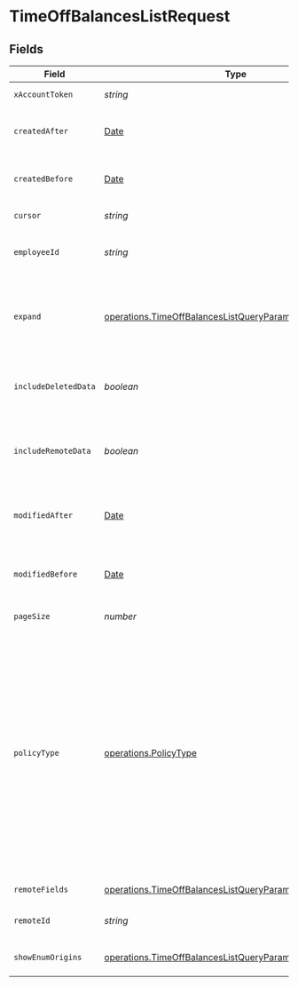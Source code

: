 # TimeOffBalancesListRequest


## Fields

| Field                                                                                                                                                                                                                                                                                                     | Type                                                                                                                                                                                                                                                                                                      | Required                                                                                                                                                                                                                                                                                                  | Description                                                                                                                                                                                                                                                                                               |
| --------------------------------------------------------------------------------------------------------------------------------------------------------------------------------------------------------------------------------------------------------------------------------------------------------- | --------------------------------------------------------------------------------------------------------------------------------------------------------------------------------------------------------------------------------------------------------------------------------------------------------- | --------------------------------------------------------------------------------------------------------------------------------------------------------------------------------------------------------------------------------------------------------------------------------------------------------- | --------------------------------------------------------------------------------------------------------------------------------------------------------------------------------------------------------------------------------------------------------------------------------------------------------- |
| `xAccountToken`                                                                                                                                                                                                                                                                                           | *string*                                                                                                                                                                                                                                                                                                  | :heavy_check_mark:                                                                                                                                                                                                                                                                                        | Token identifying the end user.                                                                                                                                                                                                                                                                           |
| `createdAfter`                                                                                                                                                                                                                                                                                            | [Date](https://developer.mozilla.org/en-US/docs/Web/JavaScript/Reference/Global_Objects/Date)                                                                                                                                                                                                             | :heavy_minus_sign:                                                                                                                                                                                                                                                                                        | If provided, will only return objects created after this datetime.                                                                                                                                                                                                                                        |
| `createdBefore`                                                                                                                                                                                                                                                                                           | [Date](https://developer.mozilla.org/en-US/docs/Web/JavaScript/Reference/Global_Objects/Date)                                                                                                                                                                                                             | :heavy_minus_sign:                                                                                                                                                                                                                                                                                        | If provided, will only return objects created before this datetime.                                                                                                                                                                                                                                       |
| `cursor`                                                                                                                                                                                                                                                                                                  | *string*                                                                                                                                                                                                                                                                                                  | :heavy_minus_sign:                                                                                                                                                                                                                                                                                        | The pagination cursor value.                                                                                                                                                                                                                                                                              |
| `employeeId`                                                                                                                                                                                                                                                                                              | *string*                                                                                                                                                                                                                                                                                                  | :heavy_minus_sign:                                                                                                                                                                                                                                                                                        | If provided, will only return time off balances for this employee.                                                                                                                                                                                                                                        |
| `expand`                                                                                                                                                                                                                                                                                                  | [operations.TimeOffBalancesListQueryParamExpand](../../../sdk/models/operations/timeoffbalanceslistqueryparamexpand.md)                                                                                                                                                                                   | :heavy_minus_sign:                                                                                                                                                                                                                                                                                        | Which relations should be returned in expanded form. Multiple relation names should be comma separated without spaces.                                                                                                                                                                                    |
| `includeDeletedData`                                                                                                                                                                                                                                                                                      | *boolean*                                                                                                                                                                                                                                                                                                 | :heavy_minus_sign:                                                                                                                                                                                                                                                                                        | Whether to include data that was marked as deleted by third party webhooks.                                                                                                                                                                                                                               |
| `includeRemoteData`                                                                                                                                                                                                                                                                                       | *boolean*                                                                                                                                                                                                                                                                                                 | :heavy_minus_sign:                                                                                                                                                                                                                                                                                        | Whether to include the original data Merge fetched from the third-party to produce these models.                                                                                                                                                                                                          |
| `modifiedAfter`                                                                                                                                                                                                                                                                                           | [Date](https://developer.mozilla.org/en-US/docs/Web/JavaScript/Reference/Global_Objects/Date)                                                                                                                                                                                                             | :heavy_minus_sign:                                                                                                                                                                                                                                                                                        | If provided, only objects synced by Merge after this date time will be returned.                                                                                                                                                                                                                          |
| `modifiedBefore`                                                                                                                                                                                                                                                                                          | [Date](https://developer.mozilla.org/en-US/docs/Web/JavaScript/Reference/Global_Objects/Date)                                                                                                                                                                                                             | :heavy_minus_sign:                                                                                                                                                                                                                                                                                        | If provided, only objects synced by Merge before this date time will be returned.                                                                                                                                                                                                                         |
| `pageSize`                                                                                                                                                                                                                                                                                                | *number*                                                                                                                                                                                                                                                                                                  | :heavy_minus_sign:                                                                                                                                                                                                                                                                                        | Number of results to return per page.                                                                                                                                                                                                                                                                     |
| `policyType`                                                                                                                                                                                                                                                                                              | [operations.PolicyType](../../../sdk/models/operations/policytype.md)                                                                                                                                                                                                                                     | :heavy_minus_sign:                                                                                                                                                                                                                                                                                        | If provided, will only return TimeOffBalance with this policy type. Options: ('VACATION', 'SICK', 'PERSONAL', 'JURY_DUTY', 'VOLUNTEER', 'BEREAVEMENT')<br/><br/>* `VACATION` - VACATION<br/>* `SICK` - SICK<br/>* `PERSONAL` - PERSONAL<br/>* `JURY_DUTY` - JURY_DUTY<br/>* `VOLUNTEER` - VOLUNTEER<br/>* `BEREAVEMENT` - BEREAVEMENT |
| `remoteFields`                                                                                                                                                                                                                                                                                            | [operations.TimeOffBalancesListQueryParamRemoteFields](../../../sdk/models/operations/timeoffbalanceslistqueryparamremotefields.md)                                                                                                                                                                       | :heavy_minus_sign:                                                                                                                                                                                                                                                                                        | Deprecated. Use show_enum_origins.                                                                                                                                                                                                                                                                        |
| `remoteId`                                                                                                                                                                                                                                                                                                | *string*                                                                                                                                                                                                                                                                                                  | :heavy_minus_sign:                                                                                                                                                                                                                                                                                        | The API provider's ID for the given object.                                                                                                                                                                                                                                                               |
| `showEnumOrigins`                                                                                                                                                                                                                                                                                         | [operations.TimeOffBalancesListQueryParamShowEnumOrigins](../../../sdk/models/operations/timeoffbalanceslistqueryparamshowenumorigins.md)                                                                                                                                                                 | :heavy_minus_sign:                                                                                                                                                                                                                                                                                        | Which fields should be returned in non-normalized form.                                                                                                                                                                                                                                                   |